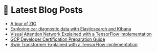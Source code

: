 # 📩 Latest Blog Posts
<!-- BLOG-POST-LIST:START -->
- [A tour of ZIO](https://dzlab.github.io/2022/08/28/zio-intro/)
- [Exploring car diagnostic data with Elasticsearch and Kibana](https://dzlab.github.io/elasticsearch/2022/08/13/elasticsearch-obd2/)
- [Visual Attention Network Explained with a TensorFlow implementation](https://dzlab.github.io/notebooks/tensorflow/vision/classification/2022/05/31/VAN_Classification.html)
- [GCP Developer Certification Preparation Guide](https://dzlab.github.io/certification/2022/05/16/gcp-developer-prep/)
- [Swin Transformer Explained with a TensorFlow implementation](https://dzlab.github.io/notebooks/tensorflow/vision/classification/2022/02/27/Swin_Transfomer.html)
<!-- BLOG-POST-LIST:END -->

